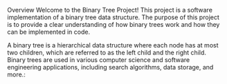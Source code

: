 Overview
Welcome to the Binary Tree Project! This project is a software implementation of a binary tree data structure. The purpose of this project is to provide a clear understanding of how binary trees work and how they can be implemented in code.

A binary tree is a hierarchical data structure where each node has at most two children, which are referred to as the left child and the right child. Binary trees are used in various computer science and software engineering applications, including search algorithms, data storage, and more.:
